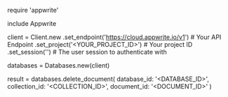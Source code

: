 require 'appwrite'

include Appwrite

client = Client.new
    .set_endpoint('https://cloud.appwrite.io/v1') # Your API Endpoint
    .set_project('&lt;YOUR_PROJECT_ID&gt;') # Your project ID
    .set_session('') # The user session to authenticate with

databases = Databases.new(client)

result = databases.delete_document(
    database_id: '<DATABASE_ID>',
    collection_id: '<COLLECTION_ID>',
    document_id: '<DOCUMENT_ID>'
)
